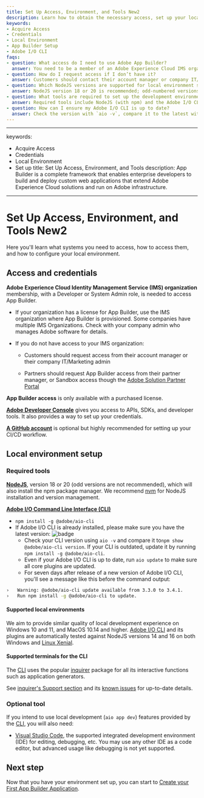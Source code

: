 ```yaml
---
title: Set Up Access, Environment, and Tools New2
description: Learn how to obtain the necessary access, set up your local development environment, and configure essential tools to start using Adobe App Builder effectively.
keywords:
- Acquire Access
- Credentials
- Local Environment
- App Builder Setup
- Adobe I/O CLI
faqs:
- question: What access do I need to use Adobe App Builder?
  answer: You need to be a member of an Adobe Experience Cloud IMS organization with a Developer or System Admin role and have a purchased App Builder license.
- question: How do I request access if I don’t have it?
  answer: Customers should contact their account manager or company IT/Marketing admin; partners should reach out to their partner manager or use the Adobe Solution Partner Portal.
- question: Which NodeJS versions are supported for local environment setup?
  answer: NodeJS version 18 or 20 is recommended; odd-numbered versions are not advised.
- question: What tools are required to set up the development environment?
  answer: Required tools include NodeJS (with npm) and the Adobe I/O CLI; Visual Studio Code is recommended for advanced local development features.
- question: How can I ensure my Adobe I/O CLI is up to date?
  answer: Check the version with `aio -v`, compare it to the latest with `npm show @adobe/aio-cli version`, and update using `npm install -g @adobe/aio-cli`; also run `aio update` to refresh plugins.
---
```

---
keywords:
- Acquire Access
- Credentials
- Local Environment
- Set up
  title: Set Up Access, Environment, and Tools
  description: App Builder is a complete framework that enables enterprise developers to build and deploy custom web applications that extend Adobe Experience Cloud solutions and run on Adobe infrastructure.
---

# Set Up Access, Environment, and Tools New2

Here you'll learn what systems you need to access, how to access them, and how to configure your local environment.

## Access and credentials

**Adobe Experience Cloud Identity Management Service (IMS) organization** membership, with a Developer or System Admin role, is needed to access App Builder.

* If your organization has a license for App Builder, use the IMS organization where App Builder is provisioned. Some companies have multiple IMS Organizations. Check with your company admin who manages Adobe software for details.

- If you do not have access to your IMS organization:

  - Customers should request access from their account manager or their company IT/Marketing admin

  - Partners should request App Builder access from their partner manager, or Sandbox access though the [Adobe Solution Partner Portal](https://solutionpartners.adobe.com/home.html)

**App Builder access** is only available with a purchased license.

**[Adobe Developer Console](https://developer.adobe.com/developer-console/)** gives you access to APIs, SDKs, and developer tools. It also provides a way to set up your credentials.

**[A GitHub account](https://github.com/)** is optional but highly recommended for setting up your CI/CD workflow.

## Local environment setup

### Required tools

[**NodeJS**](https://nodejs.org/en/download/), version 18 or 20 (odd versions are not recommended), which will also install the npm package manager. We recommend [nvm](https://github.com/nvm-sh/nvm/blob/master/README.md) for NodeJS installation and version management.

[**Adobe I/O Command Line Interface (CLI)**](https://github.com/adobe/aio-cli)

- `npm install -g @adobe/aio-cli`
- If Adobe I/O CLI is already installed, please make sure you have the latest version: ![badge](https://img.shields.io/npm/v/@adobe/aio-cli.svg)
  - Check your CLI version using `aio -v` and compare it to`npm show @adobe/aio-cli version`. If your CLI is outdated, update it by running `npm install -g @adobe/aio-cli`.
  - Even if your Adobe I/O CLI is up to date, run `aio update` to make sure all core plugins are updated.
  - For seven days after release of a new version of Adobe I/O CLI, you'll see a message like this before the command output:

```bash
›   Warning: @adobe/aio-cli update available from 3.3.0 to 3.4.1.
›   Run npm install -g @adobe/aio-cli to update.
```

#### Supported local environments

We aim to provide similar quality of local development experience on Windows 10 and 11, and MacOS 10.14 and higher.
[Adobe I/O CLI](https://github.com/adobe/aio-cli) and its plugins are automatically tested against NodeJS versions 14 and 16 on both Windows and [Linux Xenial](http://releases.ubuntu.com/16.04/).

#### Supported terminals for the CLI

The [CLI](https://github.com/adobe/aio-cli) uses the popular [inquirer](https://www.npmjs.com/package/inquirer) package for all its interactive functions such as application generators.

See [inquirer's Support section](https://www.npmjs.com/package/inquirer#support-os-terminals) and its [known issues](https://www.npmjs.com/package/inquirer#known-issues) for up-to-date details.

### Optional tool

If you intend to use local development (`aio app dev`) features provided by the [CLI](https://github.com/adobe/aio-cli), you will also need:

- [Visual Studio Code](https://code.visualstudio.com/download), the supported integrated development environment (IDE) for editing, debugging, etc. You may use any other IDE as a code editor, but advanced usage like debugging is not yet supported.

## Next step

Now that you have your environment set up, you can start to [Create your First App Builder Application](first-app.md).
